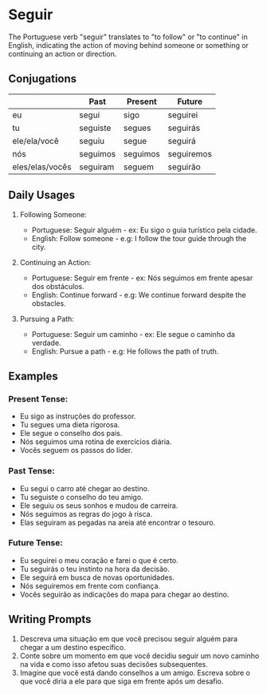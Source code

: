 # Seguir

The Portuguese verb "seguir" translates to "to follow" or "to continue" in English, indicating the action of moving behind someone or something or continuing an action or direction.

## Conjugations

|                 | Past     | Present  | Future     |
| --------------- | -------- | -------- | ---------- |
| eu              | segui    | sigo     | seguirei   |
| tu              | seguiste | segues   | seguirás   |
| ele/ela/você    | seguiu   | segue    | seguirá    |
| nós             | seguimos | seguimos | seguiremos |
| eles/elas/vocês | seguiram | seguem   | seguirão   |

## Daily Usages

1. Following Someone:

   - Portuguese: Seguir alguém - ex: Eu sigo o guia turístico pela cidade.
   - English: Follow someone - e.g: I follow the tour guide through the city.

2. Continuing an Action:

   - Portuguese: Seguir em frente - ex: Nós seguimos em frente apesar dos obstáculos.
   - English: Continue forward - e.g: We continue forward despite the obstacles.

3. Pursuing a Path:

   - Portuguese: Seguir um caminho - ex: Ele segue o caminho da verdade.
   - English: Pursue a path - e.g: He follows the path of truth.

## Examples

### Present Tense:

- Eu sigo as instruções do professor.
- Tu segues uma dieta rigorosa.
- Ele segue o conselho dos pais.
- Nós seguimos uma rotina de exercícios diária.
- Vocês seguem os passos do líder.

### Past Tense:

- Eu segui o carro até chegar ao destino.
- Tu seguiste o conselho do teu amigo.
- Ele seguiu os seus sonhos e mudou de carreira.
- Nós seguimos as regras do jogo à risca.
- Elas seguiram as pegadas na areia até encontrar o tesouro.

### Future Tense:

- Eu seguirei o meu coração e farei o que é certo.
- Tu seguirás o teu instinto na hora da decisão.
- Ele seguirá em busca de novas oportunidades.
- Nós seguiremos em frente com confiança.
- Vocês seguirão as indicações do mapa para chegar ao destino.

## Writing Prompts

1. Descreva uma situação em que você precisou seguir alguém para chegar a um destino específico.
2. Conte sobre um momento em que você decidiu seguir um novo caminho na vida e como isso afetou suas decisões subsequentes.
3. Imagine que você está dando conselhos a um amigo. Escreva sobre o que você diria a ele para que siga em frente após um desafio.
